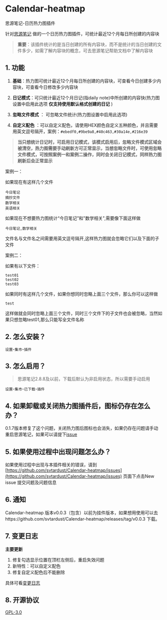 # Calendar-heatmap

思源笔记-日历热力图插件

针对[思源笔记](https://b3log.org/siyuan/) 做的一个日历热力图插件，可统计最近12个月每日所创建的内容块

> **重要**：该插件统计的是当日创建的所有内容块，而不是统计的当日创建的文件多少，如需了解内容块的概念，可去思源笔记帮助文档中了解内容块

## 1. 功能

1. **基础**：热力图可统计最近12个月每日所创建的内容块，可查看今日创建多少内容块，可查看今日修改多少内容块

2. **日记模式**：可只统计最近12个月日记(指daily note)中所创建的内容快(热力图设置中启用此选项 **仅支持使用默认格式创建的日记** )

3. **忽略文件模式** ： 可忽略文件统计(热力图设置中启用此选项)
4. **自定义配色** ：可以自定义配色，请使用HEX颜色自定义五种颜色，并且需要用英文逗号隔开，案例：`#ebedf0,#9be9a8,#40c463,#30a14e,#216e39`

> **当只想统计日记时，可启用日记模式，该模式启用后，忽略文件模式区域会被清空，热力图需要手动刷新方可正常显示，当想忽略文件时，可使用忽略文件模式，可按照案例一和案例二操作，同时会关闭日记模式，同样热力图刷新后会正常显示**

案例一：

如果现在有这样几个文件

```
今日笔记
摘抄文件
数学相关
英语相关
```

如果现在不想要热力图统计“今日笔记”和"数学相关",需要像下面这样做

```
今日笔记,数学相关
```

文件名与文件名之间需要用英文逗号隔开,这样热力图就会忽略它们以及下面的子文件

案例二：

如果有以下文件：

```
test01
test02
test03
```

如果同时有这样几个文件，如果你想同时忽略上面三个文件，那么你可以这样做

```text
test
```

这样做就会同时忽略上面三个文件，同时三个文件下的子文件也会被忽略，当然如果只想忽略test01,那么只能写全文件名称

## 2. 怎么安装？

`设置`-`集市`-`插件`

## 3. 怎么启用？

> 思源笔记2.8.8及以前，下载后默认为非启用状态，所以需要手动启用

`设置`-`集市`-`已下载`-`插件`

## 4. 如果卸载或关闭热力图插件后，图标仍存在怎么办？

0.1.7版本修复了这个问题，关闭热力图后图标也会消失，如果仍存在问题请手动重启思源笔记，如果可以请提下[issue](https://github.com/svtardust/Calendar-heatmap/issues)

## 5. 如果使用过程中出现问题怎么办？

如果使用过程中出现与本插件相关的错误，请到 [https://github.com/svtardust/Calendar-heatmap/issues](https://github.com/svtardust/Calendar-heatmap/issues)
页面下点击New issue 提交问题及问题信息

## 6. 通知

Calendar-heatmap 版本v0.0.3（包含）以前为挂件版本，如果想用使用可以去https://github.com/svtardust/Calendar-heatmap/releases/tag/v0.0.3
下载。

## 7. 变更日志

**主要更新**

1. 修复勾选显示位置在顶栏左侧后，重启失效问题
2. 新特性：可以自定义配色
3. 修复自定义配色后不能删除

具体可看[变更日志](CHANGELOG.md)

## 8. 开源协议

[GPL-3.0](LICENSE)

